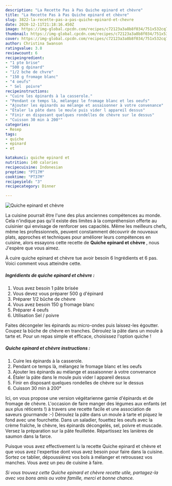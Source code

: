 ```yaml
---
description: "La Recette Pas à Pas Quiche epinard et chèvre"
title: "La Recette Pas à Pas Quiche epinard et chèvre"
slug: 3822-la-recette-pas-a-pas-quiche-epinard-et-chevre
date: 2020-12-11T21:18:16.450Z
image: https://img-global.cpcdn.com/recipes/c72123a3a8b8f034/751x532cq70/quiche-epinard-et-chevre-photo-principale-de-la-recette.jpg
thumbnail: https://img-global.cpcdn.com/recipes/c72123a3a8b8f034/751x532cq70/quiche-epinard-et-chevre-photo-principale-de-la-recette.jpg
cover: https://img-global.cpcdn.com/recipes/c72123a3a8b8f034/751x532cq70/quiche-epinard-et-chevre-photo-principale-de-la-recette.jpg
author: Christina Swanson
ratingvalue: 3.8
reviewcount: 6
recipeingredient:
- "1 pte brise"
- "500 g dpinard"
- "1/2 bche de chvre"
- "150 g fromage blanc"
- "4 oeufs"
- " Sel  poivre"
recipeinstructions:
- "Cuire les épinards à la casserole."
- "Pendant ce temps là, mélangez le fromage blanc et les oeufs"
- "Ajouter les épinards au mélange et assaisonner à votre convenance"
- "Étaler la pâte dans le moule puis vider l appareil dessus"
- "Finir en disposant quelques rondelles de chèvre sur le dessus"
- "Cuisson 30 min à 200°"
categories:
- Resep
tags:
- quiche
- epinard
- et

katakunci: quiche epinard et 
nutrition: 140 calories
recipecuisine: Indonesian
preptime: "PT17M"
cooktime: "PT37M"
recipeyield: "3"
recipecategory: Dinner

---
```



![Quiche epinard et chèvre](https://img-global.cpcdn.com/recipes/c72123a3a8b8f034/751x532cq70/quiche-epinard-et-chevre-photo-principale-de-la-recette.jpg)

La cuisine pourrait être l'une des plus anciennes compétences au monde. Cela n'indique pas qu'il existe des limites à la compréhension offerte au cuisinier qui envisage de renforcer ses capacités. Même les meilleurs chefs, même les professionnels, peuvent constamment découvrir de nouveaux plats, approches et techniques pour améliorer leurs compétences en cuisine, alors essayons cette recette de <strong> Quiche epinard et chèvre </strong>, nous J'espère que vous aimez.

<!--inarticleads1-->

À cuire quiche epinard et chèvre tue avoir besoin 6 Ingrédients et 6 pas. Voici comment vous atteindre cette.

##### Ingrédients de quiche epinard et chèvre :

1. Vous avez besoin 1 pâte brisée
1. Vous devez vous préparer 500 g d&#39;épinard
1. Préparer 1/2 bûche de chèvre
1. Vous avez besoin 150 g fromage blanc
1. Préparer 4 oeufs
1. Utilisation  Sel / poivre


Faites décongeler les épinards au micro-ondes puis laissez-les égoutter. Coupez la bûche de chèvre en tranches. Déroulez la pâte dans un moule à tarte et. Pour un repas simple et efficace, choisissez l&#39;option quiche ! 

<!--inarticleads2-->

##### Quiche epinard et chèvre instructions :

1. Cuire les épinards à la casserole.
1. Pendant ce temps là, mélangez le fromage blanc et les oeufs
1. Ajouter les épinards au mélange et assaisonner à votre convenance
1. Étaler la pâte dans le moule puis vider l appareil dessus
1. Finir en disposant quelques rondelles de chèvre sur le dessus
1. Cuisson 30 min à 200°


Ici, on vous propose une version végétarienne garnie d&#39;épinards et de fromage de chèvre. L&#39;occasion de faire manger des légumes aux enfants (et aux plus réticents !) à travers une recette facile et une association de saveurs gourmande :-) Déroulez la pâte dans un moule à tarte et piquez le fond avec une fourchette. Dans un saladier, fouettez les oeufs avec la crème fraîche, le chèvre, les épinards décongelés, sel, poivre et muscade. Versez la préparation sur la pâte feuilletée. Répartissez les lanières de saumon dans la farce. 

<!--inarticleads1-->

<p>
Puisque vous avez effectivement lu la recette Quiche epinard et chèvre et que vous avez l'expertise dont vous avez besoin pour faire dans la cuisine. Sortez ce tablier, dépoussiérez vos bols à mélanger et retroussez vos manches. Vous avez un peu de cuisine à faire.
</p>

<p>
<i>Si vous trouvez cette Quiche epinard et chèvre recette utile, partagez-la avec vos bons amis ou votre famille, merci et bonne chance.</i>
</p>
